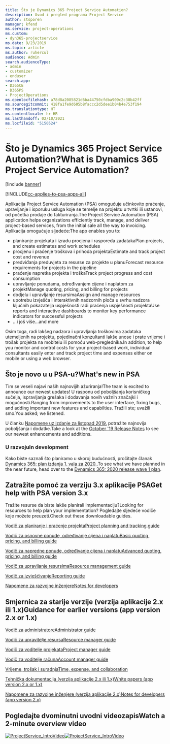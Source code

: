 ```yaml
---
title: Što je Dynamics 365 Project Service Automation?
description: Uvod i pregled programa Project Service
author: stsporen
manager: kfend
ms.service: project-operations
ms.custom:
- dyn365-projectservice
ms.date: 9/23/2019
ms.topic: article
ms.author: ruhercul
audience: Admin
search.audienceType:
- admin
- customizer
- enduser
search.app:
- D365CE
- D365PS
- ProjectOperations
ms.openlocfilehash: a78d8a2085821d6ba44750cfdba909c2c38b42ff
ms.sourcegitcommit: 418fa1fe9d605b8faccc2d5dee1b04b4e753f194
ms.translationtype: HT
ms.contentlocale: hr-HR
ms.lasthandoff: 02/10/2021
ms.locfileid: "5150524"
---
```

# <a name="what-is-dynamics-365-project-service-automation"></a><span data-ttu-id="ee510-103">Što je Dynamics 365 Project Service Automation?</span><span class="sxs-lookup"><span data-stu-id="ee510-103">What is Dynamics 365 Project Service Automation?</span></span>

[!include [banner](../includes/psa-now-project-operations.md)]

[!INCLUDE[cc-applies-to-psa-apps-all](../includes/cc-applies-to-psa-apps-all.md)]

<span data-ttu-id="ee510-104">Aplikacija Project Service Automation (PSA) omogućuje učinkovito praćenje, upravljanje i isporuku usluga koje se temelje na projektu u tvrtki ili ustanovi, od početka prodaje do fakturiranja.</span><span class="sxs-lookup"><span data-stu-id="ee510-104">The Project Service Automation (PSA) application helps organizations efficiently track, manage, and deliver project-based services, from the initial sale all the way to invoicing.</span></span> <span data-ttu-id="ee510-105">Aplikacija omogućuje sljedeće:</span><span class="sxs-lookup"><span data-stu-id="ee510-105">The app enables you to:</span></span>

- <span data-ttu-id="ee510-106">planiranje projekata i izradu procjena i rasporeda zadataka</span><span class="sxs-lookup"><span data-stu-id="ee510-106">Plan projects, and create estimates and work schedules</span></span>
- <span data-ttu-id="ee510-107">procjenu i praćenje troškova i prihoda projekta</span><span class="sxs-lookup"><span data-stu-id="ee510-107">Estimate and track project cost and revenue</span></span>
- <span data-ttu-id="ee510-108">predviđanja preduvjeta za resurse za projekte u planu</span><span class="sxs-lookup"><span data-stu-id="ee510-108">Forecast resource requirements for projects in the pipeline</span></span>
- <span data-ttu-id="ee510-109">praćenje napretka projekta i troška</span><span class="sxs-lookup"><span data-stu-id="ee510-109">Track project progress and cost consumption</span></span>
- <span data-ttu-id="ee510-110">upravljanje ponudama, određivanjem cijene i naplatom za projekt</span><span class="sxs-lookup"><span data-stu-id="ee510-110">Manage quoting, pricing, and billing for projects</span></span>
- <span data-ttu-id="ee510-111">dodjelu i upravljanje resursima</span><span class="sxs-lookup"><span data-stu-id="ee510-111">Assign and manage resources</span></span>
- <span data-ttu-id="ee510-112">upotrebu izvješća i interaktivnih nadzornih ploča u svrhu nadzora ključnih pokazatelja uspješnosti radi praćenja uspješnosti projekta</span><span class="sxs-lookup"><span data-stu-id="ee510-112">Use reports and interactive dashboards to monitor key performance indicators for successful projects</span></span>
- <span data-ttu-id="ee510-113">...i još više</span><span class="sxs-lookup"><span data-stu-id="ee510-113">...and more</span></span>

<span data-ttu-id="ee510-114">Osim toga, radi lakšeg nadzora i upravljanja troškovima zadataka utemeljenih na projektu, pojedinačni konzultanti lakše unose i prate vrijeme i trošak projekta na mobitelu ili pomoću web-preglednika.</span><span class="sxs-lookup"><span data-stu-id="ee510-114">In addition, to help you monitor and control costs for your project-based work, individual consultants easily enter and track project time and expenses either on mobile or using a web browser.</span></span>

## <a name="whats-new-in-psa"></a><span data-ttu-id="ee510-115">Što je novo u u PSA-u?</span><span class="sxs-lookup"><span data-stu-id="ee510-115">What's new in PSA</span></span>
<span data-ttu-id="ee510-116">Tim se veseli najavi naših najnovijih ažuriranja!</span><span class="sxs-lookup"><span data-stu-id="ee510-116">The team is excited to announce our newest updates!</span></span> <span data-ttu-id="ee510-117">U rasponu od poboljšanja korisničkog sučelja, ispravljanja grešaka i dodavanja novih važnih značajki i mogućnosti.</span><span class="sxs-lookup"><span data-stu-id="ee510-117">Ranging from improvements to the user interface, fixing bugs, and adding important new features and capabilties.</span></span> <span data-ttu-id="ee510-118">Tražili ste; uvažili smo.</span><span class="sxs-lookup"><span data-stu-id="ee510-118">You asked; we listened.</span></span>

<span data-ttu-id="ee510-119">U članku [Napomene uz izdanje za listopad 2019.](https://docs.microsoft.com/dynamics365-release-plan/2019wave2/index) potražite najnovija poboljšanja i dodatke.</span><span class="sxs-lookup"><span data-stu-id="ee510-119">Take a look at the [October '19 Release Notes](https://docs.microsoft.com/dynamics365-release-plan/2019wave2/index) to see our newest enhancements and additions.</span></span>

### <a name="in-development"></a><span data-ttu-id="ee510-120">U razvoju</span><span class="sxs-lookup"><span data-stu-id="ee510-120">In development</span></span>
<span data-ttu-id="ee510-121">Kako biste saznali što planiramo u skoroj budućnosti, pročitajte članak [Dynamics 365: plan izdanja 1. vala za 2020.](https://docs.microsoft.com/dynamics365-release-plan/2020wave1/index).</span><span class="sxs-lookup"><span data-stu-id="ee510-121">To see what we have planned in the near future, head over to the [Dynamics 365: 2020 release wave 1 plan](https://docs.microsoft.com/dynamics365-release-plan/2020wave1/index).</span></span>

## <a name="get-help-with-psa-version-3x"></a><span data-ttu-id="ee510-122">Zatražite pomoć za verziju 3.x aplikacije PSA</span><span class="sxs-lookup"><span data-stu-id="ee510-122">Get help with PSA version 3.x</span></span>
<span data-ttu-id="ee510-123">Tražite resurse da biste lakše planirali implementaciju?</span><span class="sxs-lookup"><span data-stu-id="ee510-123">Looking for resources to help plan your implementation?</span></span> <span data-ttu-id="ee510-124">Pogledajte sljedeće vodiče koje možete preuzeti.</span><span class="sxs-lookup"><span data-stu-id="ee510-124">Check out these downloadable guides.</span></span>

 [<span data-ttu-id="ee510-125">Vodič za planiranje i praćenje projekta</span><span class="sxs-lookup"><span data-stu-id="ee510-125">Project planning and tracking guide</span></span>](../psa/implementation-guides/project-planning-tracking.md)

 [<span data-ttu-id="ee510-126">Vodič za osnovne ponude, određivanje cijena i naplatu</span><span class="sxs-lookup"><span data-stu-id="ee510-126">Basic quoting, pricing, and billing guide</span></span>](../psa/implementation-guides/begin-quoting-pricing-billing.md)

 [<span data-ttu-id="ee510-127">Vodič za napredne ponude, određivanje cijena i naplatu</span><span class="sxs-lookup"><span data-stu-id="ee510-127">Advanced quoting, pricing, and billing guide</span></span>](../psa/implementation-guides/adv-quoting-pricing-billing.md)

 [<span data-ttu-id="ee510-128">Vodič za upravljanje resursima</span><span class="sxs-lookup"><span data-stu-id="ee510-128">Resource management guide</span></span>](../psa/implementation-guides/resource-management-guide.md)

 [<span data-ttu-id="ee510-129">Vodič za izvješćivanje</span><span class="sxs-lookup"><span data-stu-id="ee510-129">Reporting guide</span></span>](../psa/implementation-guides/reporting-guide.md)

 [<span data-ttu-id="ee510-130">Napomene za razvojne inženjere</span><span class="sxs-lookup"><span data-stu-id="ee510-130">Notes for developers</span></span>](../psa/developer-guides/overview-dev-notes-v3.x.md)

## <a name="guidance-for-earlier-versions-app-version-2x-or-1x"></a><span data-ttu-id="ee510-131">Smjernica za starije verzije (verzija aplikacije 2.x ili 1.x)</span><span class="sxs-lookup"><span data-stu-id="ee510-131">Guidance for earlier versions (app version 2.x or 1.x)</span></span>
 [<span data-ttu-id="ee510-132">Vodič za administratore</span><span class="sxs-lookup"><span data-stu-id="ee510-132">Administrator guide</span></span>](../psa/admin-guide.md)

 [<span data-ttu-id="ee510-133">Vodič za upravitelje resursa</span><span class="sxs-lookup"><span data-stu-id="ee510-133">Resource manager guide</span></span>](../psa/resource-manager-guide.md)

 [<span data-ttu-id="ee510-134">Vodič za voditelje projekata</span><span class="sxs-lookup"><span data-stu-id="ee510-134">Project manager guide</span></span>](../psa/project-manager-guide.md)

 [<span data-ttu-id="ee510-135">Vodič za voditelje računa</span><span class="sxs-lookup"><span data-stu-id="ee510-135">Account manager guide</span></span>](../psa/account-manager-guide.md)

 [<span data-ttu-id="ee510-136">Vrijeme, trošak i suradnja</span><span class="sxs-lookup"><span data-stu-id="ee510-136">Time, expense, and collaboration</span></span>](../psa/time-expense-collaboration-guide.md)

 [<span data-ttu-id="ee510-137">Tehnička dokumentacija (verzija aplikacije 2.x ili 1.x)</span><span class="sxs-lookup"><span data-stu-id="ee510-137">White papers (app version 2.x or 1.x)</span></span>](../psa/white-papers.md)

 [<span data-ttu-id="ee510-138">Napomene za razvojne inženjere (verzija aplikacije 2.x)</span><span class="sxs-lookup"><span data-stu-id="ee510-138">Notes for developers (app version 2.x)</span></span>](../psa/developer-guides/add-custom-qoi-forms-v2.x.md)

 ## <a name="watch-a-2-minute-overview-video"></a><span data-ttu-id="ee510-139">Pogledajte dvominutni uvodni videozapis</span><span class="sxs-lookup"><span data-stu-id="ee510-139">Watch a 2-minute overview video</span></span>
 <a name="heroArea"></a> <span data-ttu-id="ee510-140">[![ProjectService_IntroVideo](../psa/media/project-service-intro-video.png "ProjectService_IntroVideo")](https://go.microsoft.com/fwlink/p/?LinkId=799457)</span><span class="sxs-lookup"><span data-stu-id="ee510-140">[![ProjectService_IntroVideo](../psa/media/project-service-intro-video.png "ProjectService_IntroVideo")](https://go.microsoft.com/fwlink/p/?LinkId=799457)</span></span>


